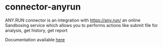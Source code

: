 # connector-anyrun
ANY.RUN connector is an integration with https://any.run/ an online Sandboxing service which allows you to performs actions like submit file for analysis, get history, get report

Documentation available [here](https://docs.fortinet.com/document/fortisoar/1.1.0/any-run/348/any-run-v1-1-0)
